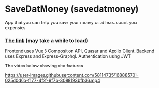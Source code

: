 # SaveDatMoney (savedatmoney)

App that you can help you save your money or at least count your expensies
### [The link](https://savedatmoney.herokuapp.com/) (may take a while to load)

Frontend uses Vue 3 Composition API, Quasar and Apollo Client.
Backend uses Express and Express-Graphql.
Authentication using JWT

The video below showing site features

https://user-images.githubusercontent.com/58114735/168885701-025d0d0b-f177-4f2f-9f7b-3088193bfb36.mp4






